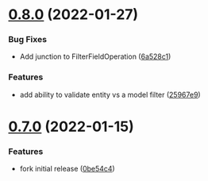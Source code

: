 # [0.8.0](https://github.com/crud-studio/crud-framework/compare/v0.7.0...v0.8.0) (2022-01-27)


### Bug Fixes

* Add junction to FilterFieldOperation ([6a528c1](https://github.com/crud-studio/crud-framework/commit/6a528c14f7335c2bfd877ef4354d09db270076b0))


### Features

* add ability to validate entity vs a model filter ([25967e9](https://github.com/crud-studio/crud-framework/commit/25967e9e21e41743d7f6f8c365e98f75ccf5eb4b))

# [0.7.0](https://github.com/crud-studio/crud-framework/compare/v0.6.0...v0.7.0) (2022-01-15)


### Features

* fork initial release ([0be54c4](https://github.com/crud-studio/crud-framework/commit/0be54c4992f9b0daa90f42cb7c7635fb5029e46a))
